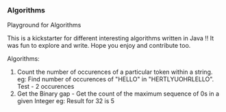 ### Algorithms
Playground for Algorithms

This is a kickstarter for different interesting algorithms written in Java !! It was fun to explore and write. Hope you enjoy and contribute too.

Algorithms:
1) Count the number of occurences of a particular token within a string. eg: Find number of occurences of "HELLO" in "HERTLYUOHRLELLO". Test - 2 occurences
2) Get the Binary gap - Get the count of the maximum sequence of 0s in a given Integer eg: Result for 32 is 5
